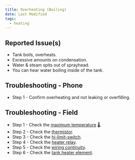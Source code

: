 ```yaml
---
title: Overheating (Boiling)
date: Last Modified 
tags:
  - heating
---
```

## Reported Issue(s)

- Tank boils, overheats.
- Excessive amounts on condensation.
- Water & steam spits out of sprayhead. 
- You can hear water boiling inside of the tank.

## Troubleshooting - Phone

- Step 1 - Confirm overheating and not leaking or overfilling.

## Troubleshooting - Field

- Step 1 - Check the [maximum temperature](/smartbrew/kb/max-temperature-setting/) 🌡️.
- Step 2 - Check the [thermistor](/smartbrew/kb/check-thermistor/).
- Step 3 - Check the [hi-limit-switch](/smartbrew/kb/check-hi-limit/).
- Step 4 - Check the [heater relay](/smartbrew/kb/check-heater-relay/).
- Step 5 - Check the [wiring continuity](/smartbrew/kb/check-continuity-heater-wiring/).
- Step 6 - Check the [tank heater element](/smartbrew/kb/check-element/).
